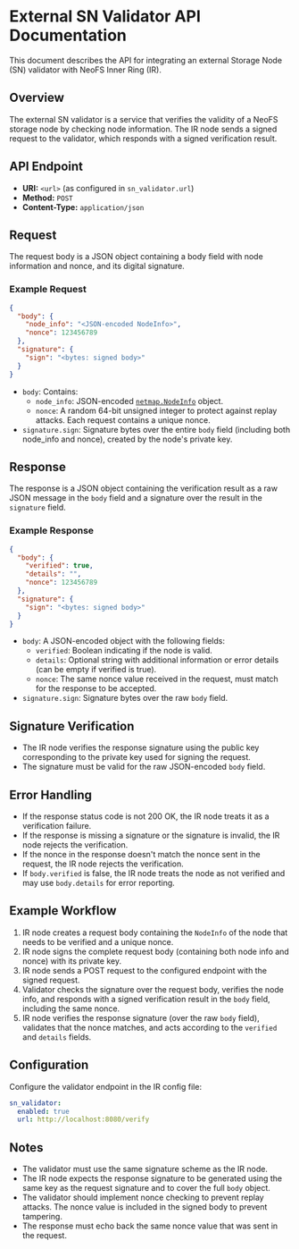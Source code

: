 # External SN Validator API Documentation

This document describes the API for integrating an external Storage Node (SN)
validator with NeoFS Inner Ring (IR).

## Overview

The external SN validator is a service that verifies the validity of a NeoFS
storage node by checking node information. The IR node sends a signed
request to the validator, which responds with a signed verification result.

## API Endpoint

- **URI:** `<url>` (as configured in `sn_validator.url`)
- **Method:** `POST`
- **Content-Type:** `application/json`

## Request

The request body is a JSON object containing a body field with node information and nonce, and its digital signature.

### Example Request

```json
{
  "body": {
    "node_info": "<JSON-encoded NodeInfo>",
    "nonce": 123456789
  },
  "signature": {
    "sign": "<bytes: signed body>"
  }
}
```

- `body`: Contains:
  - `node_info`: JSON-encoded [`netmap.NodeInfo`](https://pkg.go.dev/github.com/nspcc-dev/neofs-sdk-go/netmap#NodeInfo) object.
  - `nonce`: A random 64-bit unsigned integer to protect against replay attacks. Each request contains a unique nonce.
- `signature.sign`: Signature bytes over the entire `body` field (including both node_info and nonce), created by the node's private key.

## Response

The response is a JSON object containing the verification result as a raw JSON message in the `body`
field and a signature over the result in the `signature` field.

### Example Response

```json
{
  "body": {
    "verified": true, 
    "details": "",
    "nonce": 123456789
  },
  "signature": {
    "sign": "<bytes: signed body>"
  }
}
```

- `body`: A JSON-encoded object with the following fields:
  - `verified`: Boolean indicating if the node is valid.
  - `details`: Optional string with additional information or error details (can be empty if verified is true).
  - `nonce`: The same nonce value received in the request, must match for the response to be accepted.
- `signature.sign`: Signature bytes over the raw `body` field.

## Signature Verification

- The IR node verifies the response signature using the public key corresponding
to the private key used for signing the request.
- The signature must be valid for the raw JSON-encoded `body` field.

## Error Handling

- If the response status code is not 200 OK, the IR node treats it as a verification failure.
- If the response is missing a signature or the signature is invalid, the IR node rejects the verification.
- If the nonce in the response doesn't match the nonce sent in the request, the IR node rejects the verification.
- If `body.verified` is false, the IR node treats the node as not verified and may use
`body.details` for error reporting.

## Example Workflow

1. IR node creates a request body containing the `NodeInfo` of the node that needs to be verified and a unique nonce.
2. IR node signs the complete request body (containing both node info and nonce) with its private key.
3. IR node sends a POST request to the configured endpoint with the signed request.
4. Validator checks the signature over the request body, verifies the node info, and responds with a signed
verification result in the `body` field, including the same nonce.
5. IR node verifies the response signature (over the raw `body` field), validates that the nonce matches, 
and acts according to the `verified` and `details` fields.

## Configuration

Configure the validator endpoint in the IR config file:

```yaml
sn_validator:
  enabled: true
  url: http://localhost:8080/verify
```

## Notes

- The validator must use the same signature scheme as the IR node.
- The IR node expects the response signature to be generated using the same key as
the request signature and to cover the full `body` object.
- The validator should implement nonce checking to prevent replay attacks. The nonce value 
  is included in the signed body to prevent tampering.
- The response must echo back the same nonce value that was sent in the request.
